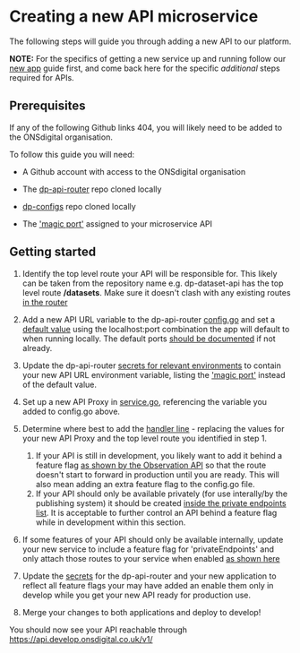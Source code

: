 Creating a new API microservice
==================

The following steps will guide you through adding a new API to our platform.

**NOTE:** For the specifics of getting a new service up and running follow our [new app](NEW_APP.md) guide first, and come back here for the specific *additional* steps required for APIs.

Prerequisites
-------------

If any of the following Github links 404, you will likely need to be added to the ONSdigital organisation.

To follow this guide you will need:

* A Github account with access to the ONSdigital organisation

* The [dp-api-router](https://github.com/ONSdigital/dp-api-router) repo cloned locally

* [dp-configs](https://github.com/ONSdigital/dp-configs) repo cloned locally

* The ['magic port'](https://github.com/ONSdigital/dp-setup/blob/develop/PORTS.md) assigned to your microservice API 

Getting started
---------------

1. Identify the top level route your API will be responsible for. This likely can be taken from the repository name e.g. dp-dataset-api has the top level route **/datasets**. Make sure it doesn't clash with any existing routes [in the router](https://github.com/ONSdigital/dp-api-router/blob/develop/service/service.go#L126)

2. Add a new API URL variable to the dp-api-router [config.go](https://github.com/ONSdigital/dp-api-router/blob/develop/config/config.go#L19) and set a [default value](https://github.com/ONSdigital/dp-api-router/blob/develop/config/config.go#L71) using the localhost:port combination the app will default to when running locally. The default ports [should be documented](https://github.com/ONSdigital/dp/blob/main/guides/PORTS.md) if not already.

3. Update the dp-api-router [secrets for relevant environments](https://github.com/ONSdigital/dp-configs/tree/master/secrets) to contain your new API URL environment variable, listing the ['magic port'](https://github.com/ONSdigital/dp-setup/blob/develop/PORTS.md) instead of the default value.

3. Set up a new API Proxy in [service.go](https://github.com/ONSdigital/dp-api-router/blob/develop/service/service.go#L138), referencing the variable you added to config.go above.

4. Determine where best to add the [handler line](https://github.com/ONSdigital/dp-api-router/blob/develop/service/service.go#L145) - replacing the values for your new API Proxy and the top level route you identified in step 1.

    1. If your API is still in development, you likely want to add it behind a feature flag [as shown by the Observation API](https://github.com/ONSdigital/dp-api-router/blob/develop/service/service.go#L130) so that the route doesn't start to forward in production until you are ready. This will also mean adding an extra feature flag to the config.go file.
    2. If your API should only be available privately (for use interally/by the publishing system) it should be created [inside the private endpoints list](https://github.com/ONSdigital/dp-api-router/blob/develop/service/service.go#L155). It is acceptable to further control an API behind a feature flag while in development within this section.

5. If some features of your API should only be available internally, update your new service to include a feature flag for 'privateEndpoints' and only attach those routes to your service when enabled [as shown here](https://github.com/ONSdigital/dp-dimension-search-api/blob/develop/api/api.go#L120)

6. Update the [secrets](https://github.com/ONSdigital/dp-configs/tree/master/secrets) for the dp-api-router and your new application to reflect all feature flags your may have added an enable them only in develop while you get your new API ready for production use.

7. Merge your changes to both applications and deploy to develop!

You should now see your API reachable through https://api.develop.onsdigital.co.uk/v1/<your-route>
